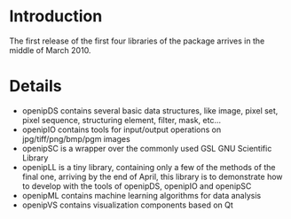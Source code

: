 # Introduction #

The first release of the first four libraries of the package arrives in the middle of March 2010.

# Details #

  * openipDS contains several basic data structures, like image, pixel set, pixel sequence, structuring element, filter, mask, etc...
  * openipIO contains tools for input/output operations on jpg/tiff/png/bmp/pgm images
  * openipSC is a wrapper over the commonly used GSL GNU Scientific Library
  * openipLL is a tiny library, containing only a few of the methods of the final one, arriving by the end of April, this library is to demonstrate how to develop with the tools of openipDS, openipIO and openipSC
  * openipML contains machine learning algorithms for data analysis
  * openipVS contains visualization components based on Qt